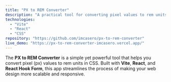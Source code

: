 ```yaml
---
title: "PX to REM Converter"
description: "A practical tool for converting pixel values to rem units in CSS, ensuring consistency and scalability."
technologies:
  - "Vite"
  - "React"
  - "CSS"
repository: "https://github.com/imcasero/px-to-rem-converter"
live_demo: "https://px-to-rem-converter-imcasero.vercel.app/"
---
```


The **PX to REM Converter** is a simple yet powerful tool that helps you convert pixel (px) values to rem units in CSS. Built with **Vite**, **React**, and **React Hook Form**, this app streamlines the process of making your web design more scalable and responsive.

